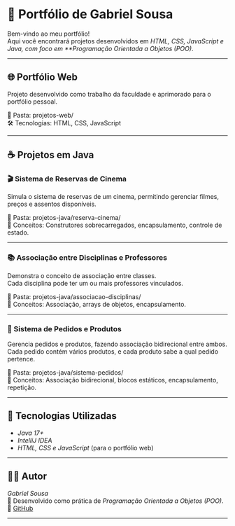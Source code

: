 # 💼 Portfólio de Gabriel Sousa

Bem-vindo ao meu portfólio!  
Aqui você encontrará projetos desenvolvidos em *HTML, CSS, JavaScript e Java, com foco em **Programação Orientada a Objetos (POO)*.

---

## 🌐 Portfólio Web
Projeto desenvolvido como trabalho da faculdade e aprimorado para o portfólio pessoal.

📂 Pasta: projetos-web/  
🛠 Tecnologias: HTML, CSS, JavaScript

---

## ☕ Projetos em Java

### 🎬 Sistema de Reservas de Cinema
Simula o sistema de reservas de um cinema, permitindo gerenciar filmes, preços e assentos disponíveis.

📂 Pasta: projetos-java/reserva-cinema/  
🧠 Conceitos: Construtores sobrecarregados, encapsulamento, controle de estado.

---

### 📚 Associação entre Disciplinas e Professores
Demonstra o conceito de associação entre classes.  
Cada disciplina pode ter um ou mais professores vinculados.

📂 Pasta: projetos-java/associacao-disciplinas/  
🧠 Conceitos: Associação, arrays de objetos, encapsulamento.

---

### 🧾 Sistema de Pedidos e Produtos
Gerencia pedidos e produtos, fazendo associação bidirecional entre ambos.  
Cada pedido contém vários produtos, e cada produto sabe a qual pedido pertence.

📂 Pasta: projetos-java/sistema-pedidos/  
🧠 Conceitos: Associação bidirecional, blocos estáticos, encapsulamento, repetição.

---

## 🚀 Tecnologias Utilizadas
- *Java 17+*
- *IntelliJ IDEA*
- *HTML, CSS e JavaScript* (para o portfólio web)

---

## 👨‍💻 Autor
*Gabriel Sousa*  
💬 Desenvolvido como prática de *Programação Orientada a Objetos (POO)*.  
🔗 [GitHub](https://github.com/Gabriel97779)

---

